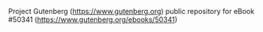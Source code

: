 Project Gutenberg (https://www.gutenberg.org) public repository for
eBook #50341 (https://www.gutenberg.org/ebooks/50341)
